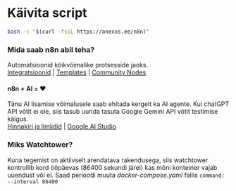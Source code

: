 # Käivita script
```bash
bash -c "$(curl -fsSL https://anexos.ee/n8n)"
```

### Mida saab n8n abil teha?
Automatsioonid kõikvõimalike protsesside jaoks. 
<br>[Integratsioonid](https://n8n.io/integrations/) | [Templates](https://n8n.io/workflows/) | [Community Nodes](https://n8engine.com/community-nodes?sortDir=desc&sortCol=totalDownloads)

#### n8n + AI = ❤️
Tänu AI lisamise võimalusele saab ehitada kergelt ka AI agente. Kui chatGPT API võtit ei ole, siis tasub uurida tasuta Google Gemini API võtit testimise käigus. 
<br>[Hinnakiri ja limiidid](https://ai.google.dev/gemini-api/docs/pricing) | [Google AI Studio](https://aistudio.google.com)

### Miks Watchtower?
Kuna tegemist on aktiivselt arendatava rakendusega, siis watchtower kontrollib kord ööpäevas (86400 sekundi järel) kas mõni konteiner vajab uuendust või ei. Saad perioodi muuta *docker-compose.yaml* failis `command: --interval 86400`

